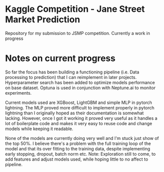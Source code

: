 # Kaggle Competition - Jane Street Market Prediction

Repository for my submission to JSMP competition. Currently a work in progress

# Notes on current progress
So far the focus has been building a functioning pipeline (i.e. Data processing to prediction) that I can reimplement in later projects.
Hyperparameter search has been added to optimize models performance on base dataset. Optuna is used in conjunction with Neptune.ai to monitor experiments.

Current models used are XGBoost, LightGBM and simple MLP in pytorch lightning. The MLP proved more difficult to implement properly in pytorch lightning than I
originally hoped as their documentation is somewhat lacking. However, once I got it working it proved very useful as it handles a lot of boilerplate code and makes 
it very easy to reuse code and change models while keeping it readable.

None of the models are currently doing very well and I'm stuck just show of the top 50%. I believe there's a problem with the full training loop of the model and 
that its over fitting to the training data, despite implementing early stopping, dropout, batch norm etc.
Note:
  Exploration still to come, to add features and adjust models used, while hoping little to no affect to pipeline.
  
  
